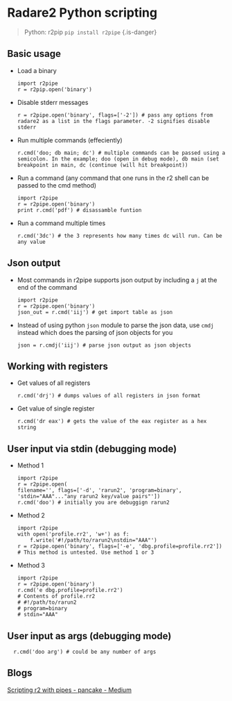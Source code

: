 <!-- TITLE: Radare 2 Python Scripting -->

# Radare2 Python scripting

> Python: r2pip `pip install r2pipe` {.is-danger}

## Basic usage
  - Load a binary

        import r2pipe
        r = r2pip.open('binary')

  - Disable stderr messages

        r = r2pipe.open('binary', flags=['-2']) # pass any options from radare2 as a list in the flags parameter. -2 signifies disable stderr

  - Run multiple commands (effeciently)

        r.cmd('doo; db main; dc') # multiple commands can be passed using a semicolon. In the example; doo (open in debug mode), db main (set breakpoint in main, dc (continue (will hit breakpoint))

  - Run a command (any command that one runs in the r2 shell can be passed to the cmd method)

        import r2pipe
        r = r2pipe.open('binary')
        print r.cmd('pdf') # disassamble funtion 

  - Run a command multiple times

        r.cmd('3dc') # the 3 represents how many times dc will run. Can be any value

## Json output
  - Most commands in r2pipe supports json output by including a `j` at the end of the command

        import r2pipe
        r = r2pipe.open('binary')
        json_out = r.cmd('iij') # get import table as json

  - Instead of using python `json` module to parse the json data, use `cmdj` instead which does the parsing of json objects for you

        json = r.cmdj('iij') # parse json output as json objects

## Working with registers
  - Get values of all registers

        r.cmd('drj') # dumps values of all registers in json format

  - Get value of single register

        r.cmd('dr eax') # gets the value of the eax register as a hex string

## User input via stdin (debugging mode)
  - Method 1

        import r2pipe
        r = r2pipe.open(
        filename='', flags=['-d', 'rarun2', 'program=binary', 'stdin="AAA"..."any rarun2 key/value pairs"'])
        r.cmd('doo') # initially you are debuggign rarun2

  - Method 2

        import r2pipe
        with open('profile.rr2', 'w+') as f:
        	f.write('#!/path/to/rarun2\nstdin="AAA"')
        r = r2pipe.open('binary', flags=['-e', 'dbg.profile=profile.rr2'])
        # This method is untested. Use method 1 or 3

  - Method 3

        import r2pipe
        r = r2pipe.open('binary')
        r.cmd('e dbg.profile=profile.rr2')
        # Contents of profile.rr2
        # #!/path/to/rarun2
        # program=binary
        # stdin="AAA"

## User input as args (debugging mode)

      r.cmd('doo arg') # could be any number of args

## Blogs

  [Scripting r2 with pipes - pancake - Medium](https://medium.com/@trufae/scripting-r2-with-pipes-47a7e14c50aa)